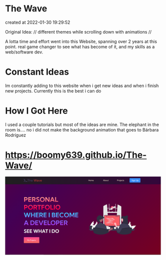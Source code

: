 #  The Wave #
created at 2022-01-30   19:29:52

Original Idea:
// different themes while scrolling down with animations //

A lotta time and effort went into this Website, spanning over 2 years at this point.
real game changer to see what has become of it, and my skills as a web/software dev.

# Constant Ideas # 

Im constantly adding to this website when i get new ideas and when i finish new projects.
Currently this is the best i can do

# How I Got Here # 

I used a couple tutorials but most of the ideas are mine.
The elephant in the room is.... no i did not make the background animation that goes to Bárbara Rodríguez

# https://boomy639.github.io/The-Wave/ #

![Website Currently!](website.png)


